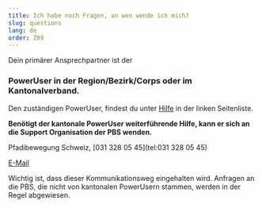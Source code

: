 ```yaml
---
title: Ich habe noch Fragen, an wen wende ich mich?
slug: questions
lang: de
order: Z09
---
```


Dein primärer Ansprechpartner ist der

### PowerUser in der Region/Bezirk/Corps oder im Kantonalverband.

Den zuständigen PowerUser, findest du unter [Hilfe](https://db.scout.ch/de/help) in der linken Seitenliste.

**Benötigt der kantonale PowerUser weiterführende Hilfe, kann er sich an die Support Organisation der PBS wenden.**

Pfadibewegung Schweiz, [031 328 05 45](tel:031 328 05 45)

[E-Mail](mailto:midata@pbs.ch)

Wichtig ist, dass dieser Kommunikationsweg eingehalten wird. Anfragen an die PBS, die nicht von kantonalen PowerUsern stammen, werden in der Regel abgewiesen.
